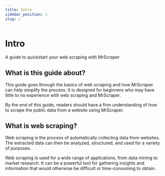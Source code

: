 ```yaml
---
title: Intro
sidebar_position: 1
slug: /
---
```


# Intro

A guide to quickstart your web scraping with MrScraper

## What is this guide about?

This guide goes through the basics of web scraping and how MrScraper can help simplify the process. It is designed for beginners who may have little to no experience with web scraping and MrScraper.

By the end of this guide, readers should have a firm understanding of how to scrape the public data from a website using MrScraper.

## What is web scraping?

Web scraping is the process of automatically collecting data from websites. The extracted data can then be analyzed, structured, and used for a variety of purposes.

Web scraping is used for a wide range of applications, from data mining to market research. It can be a powerful tool for gathering insights and information that would otherwise be difficult or time-consuming to obtain.
